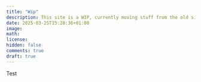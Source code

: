 ```yaml
---
title: "Wip"
description: This site is a WIP, currently moving stuff from the old site to the new :)
date: 2025-03-25T15:28:36+01:00
image:
math:
license:
hidden: false
comments: true
draft: true
---
```


Test
